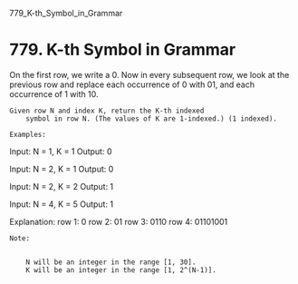 779_K-th_Symbol_in_Grammar
# 779. K-th Symbol in Grammar

On the first row, we write a 0. Now in every subsequent row, we look at the
        previous row and replace each occurrence of 0 with 01, and each
        occurrence of 1 with 10.

    Given row N and index K, return the K-th indexed
        symbol in row N. (The values of K are 1-indexed.) (1 indexed).

    Examples:
Input: N = 1, K = 1
Output: 0

Input: N = 2, K = 1
Output: 0

Input: N = 2, K = 2
Output: 1

Input: N = 4, K = 5
Output: 1

Explanation:
row 1: 0
row 2: 01
row 3: 0110
row 4: 01101001

    Note:

    
        N will be an integer in the range [1, 30].
        K will be an integer in the range [1, 2^(N-1)].